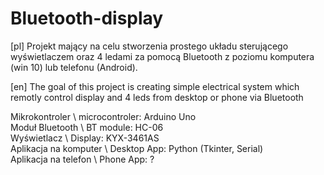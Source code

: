 # Bluetooth-display
[pl] Projekt mający na celu stworzenia prostego układu sterującego wyświetlaczem oraz 4 ledami za pomocą Bluetooth z poziomu komputera (win 10) lub telefonu (Android).

[en] The goal of this project is creating simple electrical system which remotly control display and 4 leds from desktop or phone via Bluetooth

Mikrokontroler \ microcontroler: Arduino Uno <br>
Moduł Bluetooth \ BT module: HC-06 <br>
Wyświetlacz \ Display: KYX-3461AS <br>
Aplikacja na komputer \ Desktop App: Python (Tkinter, Serial) <br>
Aplikacja na telefon \ Phone App: ?
